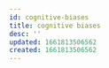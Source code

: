 ```yaml
---
id: cognitive-biases
title: cognitive biases
desc: ''
updated: 1661813506562
created: 1661813506562
---
```

